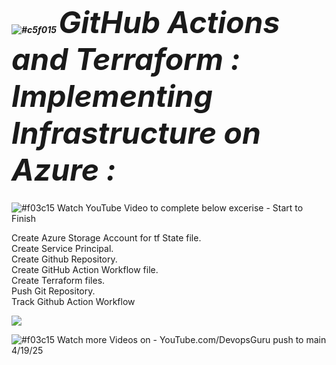 ##### ![#c5f015](https://via.placeholder.com/15/c5f015/000000?text=+) <font size =10> GitHub Actions and Terraform : Implementing Infrastructure on Azure : </font> 
 
 ![#f03c15](https://via.placeholder.com/15/f03c15/000000?text=+) Watch YouTube Video to complete below excerise - Start to Finish
 
Create Azure Storage Account for tf State file.<br>
Create Service Principal.<br>
Create Github Repository.<br>
Create GitHub Action Workflow file.<br>
Create Terraform files.<br>
Push Git Repository.<br>
Track Github Action Workflow<br>



[![](http://img.youtube.com/vi/Wfo3E9YkFSk/0.jpg)](http://www.youtube.com/watch?v=Wfo3E9YkFSk" "Click Here to Watch Video")


  ![#f03c15](https://via.placeholder.com/15/f03c15/000000?text=+) Watch more Videos on - YouTube.com/DevopsGuru
push to main 4/19/25